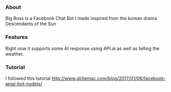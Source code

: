 
### About
Big Boss is a Facebook Chat Bot I made inspired from the korean drama Descendants of the Sun


### Features
Right now it supports some AI response using API.ai as well as telling the weather.

### Tutorial

I followed this tutorial
http://www.girliemac.com/blog/2017/01/06/facebook-apiai-bot-nodejs/

